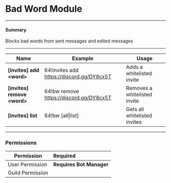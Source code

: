 # Bad Word Module

---
#### Summary

Blocks bad words from sent messages and edited messages

---

| Name                                                    | Example                                    | Usage
|---------------------------------------------------------|--------------------------------------------|---------------------------
| **[invites] add &lt;word>**                             | 64!invites add https://discord.gg/DY8cx5T  | Adds a whitelisted invite
| **[invites] remove &lt;word>**                          | 64!bw remove https://discord.gg/DY8cx5T    | Removes a whitelisted invite
| **[invites] list**                                      | 64!bw [all&#124;list]                      | Gets all whitelisted invites

---
### Permissions
| Permission       | Required
| -----------------|:-------------
| User Permission  | **Requires Bot Manager**
| Guild Permission |